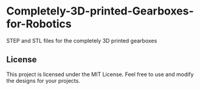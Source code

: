 # Completely-3D-printed-Gearboxes-for-Robotics
STEP and STL files for the completely 3D printed gearboxes


## License
This project is licensed under the MIT License. Feel free to use and modify the designs for your projects.

